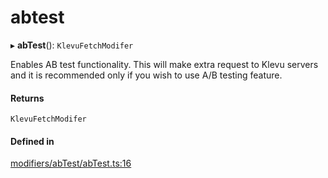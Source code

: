 # abtest
      
▸ **abTest**(): `KlevuFetchModifer`

Enables AB test functionality. This will make extra request to Klevu servers and it is recommended only if you wish to use A/B testing feature.

#### Returns

`KlevuFetchModifer`

#### Defined in

[modifiers/abTest/abTest.ts:16](https://github.com/klevultd/frontend-sdk/blob/d712c6c/packages/klevu-core/src/modifiers/abTest/abTest.ts#L16)

